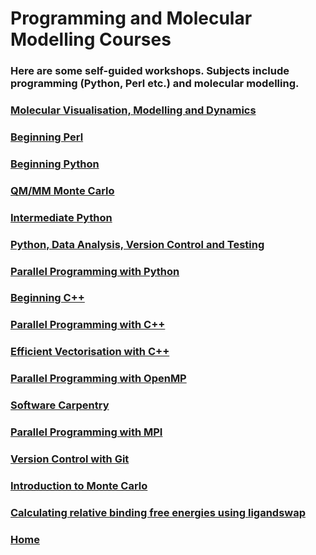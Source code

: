 <div class="grid">
  <div class="grid-item cw-box-big cw-btext-1-4">
    <h1>Programming and Molecular Modelling Courses</h1>
  </div>

  <div class="grid-item cw-box-wide cw-btext-5">
    <h3>Here are some self-guided workshops. Subjects include
       programming (Python, Perl etc.) and molecular modelling.</h3>
  </div>

  <a href="../dynamics/index.html">
    <div class="grid-item cw-box-tall cw-bbutton-3-2">
     <h3>Molecular Visualisation, Modelling and Dynamics</h3>
    </div>
  </a>

  <a href="../beginning_perl/index.html">
    <div class="grid-item cw-box cw-bbutton-1-10">
     <h3>Beginning Perl</h3>
    </div>
  </a>

  <a href="../beginning_python/index.html">
    <div class="grid-item cw-box cw-bbutton-4-11">
      <h3>Beginning Python</h3>
    </div>
  </a>

  <a href="http://chryswoods.com/embo2014/Practical.html">
    <div class="grid-item cw-box cw-bbutton-3-5">
     <h3>QM/MM Monte Carlo</h3>
    </div>
  </a>

  <a href="../intermediate_python/index.html">
    <div class="grid-item cw-box cw-bbutton-4-13">
     <h3>Intermediate Python</h3>
    </div>
  </a>

  <a href="../python_and_data/index.html">
    <div class="grid-item cw-box-big cw-bbutton-4-1">
     <h3>Python, Data Analysis, Version Control and Testing</h3>
    </div>
  </a>

  <a href="../parallel_python/index.html">
    <div class="grid-item cw-box cw-bbutton-2-16">
      <h3>Parallel Programming with Python</h3>
    </div>
  </a>

  <a href="../beginning_c++/index.html">
    <div class="grid-item cw-box-wide cw-bbutton-6-15">
      <h3>Beginning C++</h3>
    </div>
  </a>

  <a href="../parallel_c++/index.html">
    <div class="grid-item cw-box cw-bbutton-6-6">
      <h3>Parallel Programming with C++</h3>
    </div>
  </a>

  <a href="../vector_c++/index.html">
    <div class="grid-item cw-box cw-bbutton-3-7">
      <h3>Efficient Vectorisation with C++</h3>
    </div>
  </a>

  <a href="../beginning_openmp/index.html">
    <div class="grid-item cw-box cw-bbutton-4-3">
     <h3>Parallel Programming with OpenMP</h3>
    </div>
  </a>

  <a href="../main/softwarecarpentry.html">
    <div class="grid-item cw-box-wide cw-bbutton-5-9">
     <h3>Software Carpentry</h3>
    </div>
  </a>

  <a href="../beginning_mpi/index.html">
    <div class="grid-item cw-box cw-bbutton-4-17">
     <h3>Parallel Programming with MPI</h3>
    </div>
  </a>

  <a href="../beginning_git/index.html">
    <div class="grid-item cw-box cw-bbutton-1-15">
      <h3>Version Control with Git</h3>
    </div>
  </a>

  <a href="../intro_to_mc/index.html">
    <div class="grid-item cw-box cw-bbutton-3-12">
     <h3>Introduction to Monte Carlo</h3>
    </div>
  </a>

  <a href="../tutorials/ligandswap">
    <div class="grid-item cw-box-wide cw-bbutton-1-12">
      <h3>Calculating relative binding free energies using ligandswap</h3>
    </div>
  </a>

  <a href="../index.html">
    <div class="grid-item cw-box cw-bbutton-1-2">
      <h3>Home</h3>
    </div>
  </a>

</div>

